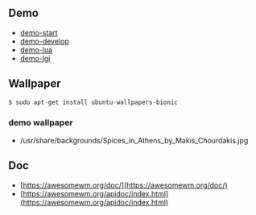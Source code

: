 

## Demo

* [demo-start](demo-start)
* [demo-develop](demo-develop)
* [demo-lua](demo-lua)
* [demo-lgi](demo-lgi)


## Wallpaper

``` sh
$ sudo apt-get install ubuntu-wallpapers-bionic
```

### demo wallpaper

* /usr/share/backgrounds/Spices_in_Athens_by_Makis_Chourdakis.jpg


## Doc

* [https://awesomewm.org/doc/](https://awesomewm.org/doc/)
* [https://awesomewm.org/apidoc/index.html](https://awesomewm.org/apidoc/index.html)
